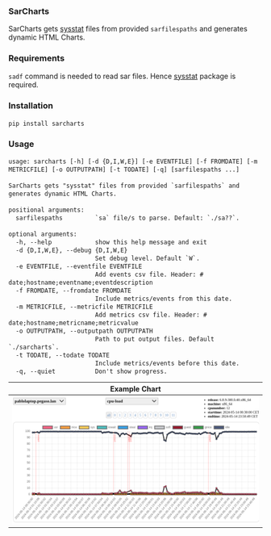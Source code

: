 ### SarCharts
SarCharts gets [sysstat](https://sysstat.github.io/) files from provided `sarfilespaths` and generates dynamic HTML Charts.

### Requirements
`sadf` command is needed to read sar files. Hence [sysstat](https://sysstat.github.io/) package is required.

### Installation
`pip install sarcharts`

### Usage
~~~
usage: sarcharts [-h] [-d {D,I,W,E}] [-e EVENTFILE] [-f FROMDATE] [-m METRICFILE] [-o OUTPUTPATH] [-t TODATE] [-q] [sarfilespaths ...]

SarCharts gets "sysstat" files from provided `sarfilespaths` and generates dynamic HTML Charts.

positional arguments:
  sarfilespaths         `sa` file/s to parse. Default: `./sa??`.

optional arguments:
  -h, --help            show this help message and exit
  -d {D,I,W,E}, --debug {D,I,W,E}
                        Set debug level. Default `W`.
  -e EVENTFILE, --eventfile EVENTFILE
                        Add events csv file. Header: # date;hostname;eventname;eventdescription
  -f FROMDATE, --fromdate FROMDATE
                        Include metrics/events from this date.
  -m METRICFILE, --metricfile METRICFILE
                        Add metrics csv file. Header: # date;hostname;metricname;metricvalue
  -o OUTPUTPATH, --outputpath OUTPUTPATH
                        Path to put output files. Default `./sarcharts`.
  -t TODATE, --todate TODATE
                        Include metrics/events before this date.
  -q, --quiet           Don't show progress.
~~~

| Example Chart |
| --- |
| ![](/doc/sarcharts.png) |

